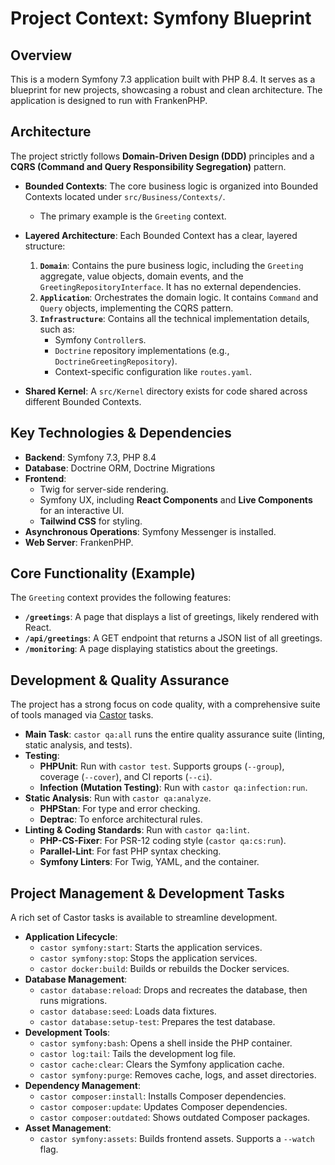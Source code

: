 # Project Context: Symfony Blueprint

## Overview

This is a modern Symfony 7.3 application built with PHP 8.4. It serves as a blueprint for new projects, showcasing a robust and clean architecture. The application is designed to run with FrankenPHP.

## Architecture

The project strictly follows **Domain-Driven Design (DDD)** principles and a **CQRS (Command and Query Responsibility Segregation)** pattern.

*   **Bounded Contexts**: The core business logic is organized into Bounded Contexts located under `src/Business/Contexts/`.
    *   The primary example is the `Greeting` context.

*   **Layered Architecture**: Each Bounded Context has a clear, layered structure:
    1.  **`Domain`**: Contains the pure business logic, including the `Greeting` aggregate, value objects, domain events, and the `GreetingRepositoryInterface`. It has no external dependencies.
    2.  **`Application`**: Orchestrates the domain logic. It contains `Command` and `Query` objects, implementing the CQRS pattern.
    3.  **`Infrastructure`**: Contains all the technical implementation details, such as:
        *   Symfony `Controller`s.
        *   `Doctrine` repository implementations (e.g., `DoctrineGreetingRepository`).
        *   Context-specific configuration like `routes.yaml`.

*   **Shared Kernel**: A `src/Kernel` directory exists for code shared across different Bounded Contexts.

## Key Technologies & Dependencies

*   **Backend**: Symfony 7.3, PHP 8.4
*   **Database**: Doctrine ORM, Doctrine Migrations
*   **Frontend**:
    *   Twig for server-side rendering.
    *   Symfony UX, including **React Components** and **Live Components** for an interactive UI.
    *   **Tailwind CSS** for styling.
*   **Asynchronous Operations**: Symfony Messenger is installed.
*   **Web Server**: FrankenPHP.

## Core Functionality (Example)

The `Greeting` context provides the following features:

*   **`/greetings`**: A page that displays a list of greetings, likely rendered with React.
*   **`/api/greetings`**: A GET endpoint that returns a JSON list of all greetings.
*   **`/monitoring`**: A page displaying statistics about the greetings.

## Development & Quality Assurance

The project has a strong focus on code quality, with a comprehensive suite of tools managed via [Castor](https://castor.jolicode.com/) tasks.

*   **Main Task**: `castor qa:all` runs the entire quality assurance suite (linting, static analysis, and tests).
*   **Testing**:
    *   **PHPUnit**: Run with `castor test`. Supports groups (`--group`), coverage (`--cover`), and CI reports (`--ci`).
    *   **Infection (Mutation Testing)**: Run with `castor qa:infection:run`.
*   **Static Analysis**: Run with `castor qa:analyze`.
    *   **PHPStan**: For type and error checking.
    *   **Deptrac**: To enforce architectural rules.
*   **Linting & Coding Standards**: Run with `castor qa:lint`.
    *   **PHP-CS-Fixer**: For PSR-12 coding style (`castor qa:cs:run`).
    *   **Parallel-Lint**: For fast PHP syntax checking.
    *   **Symfony Linters**: For Twig, YAML, and the container.

## Project Management & Development Tasks

A rich set of Castor tasks is available to streamline development.

*   **Application Lifecycle**:
    *   `castor symfony:start`: Starts the application services.
    *   `castor symfony:stop`: Stops the application services.
    *   `castor docker:build`: Builds or rebuilds the Docker services.
*   **Database Management**:
    *   `castor database:reload`: Drops and recreates the database, then runs migrations.
    *   `castor database:seed`: Loads data fixtures.
    *   `castor database:setup-test`: Prepares the test database.
*   **Development Tools**:
    *   `castor symfony:bash`: Opens a shell inside the PHP container.
    *   `castor log:tail`: Tails the development log file.
    *   `castor cache:clear`: Clears the Symfony application cache.
    *   `castor symfony:purge`: Removes cache, logs, and asset directories.
*   **Dependency Management**:
    *   `castor composer:install`: Installs Composer dependencies.
    *   `castor composer:update`: Updates Composer dependencies.
    *   `castor composer:outdated`: Shows outdated Composer packages.
*   **Asset Management**:
    *   `castor symfony:assets`: Builds frontend assets. Supports a `--watch` flag.
